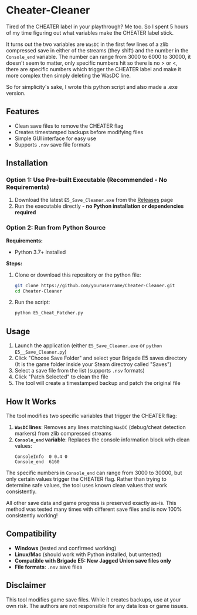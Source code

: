 # Cheater-Cleaner

Tired of the CHEATER label in your playthrough? Me too. So I spent 5 hours of my time figuring out what variables make the CHEATER label stick.

It turns out the two variables are `WasDC` in the first few lines of a zlib compressed save in either of the streams (they shift) and the number in the `Console_end` variable. The number can range from 3000 to 6000 to 30000, it doesn't seem to matter, only specific numbers hit so there is no > or <, there are specific numbers which trigger the CHEATER label and make it more complex then simply deleting the WasDC line.

So for simplicity's sake, I wrote this python script and also made a .exe version.

## Features

- Clean save files to remove the CHEATER flag
- Creates timestamped backups before modifying files
- Simple GUI interface for easy use
- Supports `.nsv` save file formats

## Installation

### Option 1: Use Pre-built Executable (Recommended - No Requirements)

1. Download the latest `E5_Save_Cleaner.exe` from the [Releases](../../releases) page
2. Run the executable directly - **no Python installation or dependencies required**

### Option 2: Run from Python Source

**Requirements:**
- Python 3.7+ installed

**Steps:**
1. Clone or download this repository or the python file:
   ```bash
   git clone https://github.com/yourusername/Cheater-Cleaner.git
   cd Cheater-Cleaner
   ```

2. Run the script:
   ```bash
   python E5_Cheat_Patcher.py
   ```

## Usage

1. Launch the application (either `E5_Save_Cleaner.exe` or `python E5__Save_Cleaner.py`)
2. Click "Choose Save Folder" and select your Brigade E5 saves directory (It is the game folder inside your Steam directroy called "Saves")
3. Select a save file from the list (supports `.nsv` formats)
4. Click "Patch Selected" to clean the file
5. The tool will create a timestamped backup and patch the original file


## How It Works

The tool modifies two specific variables that trigger the CHEATER flag:

1. **`WasDC` lines**: Removes any lines matching `WasDC` (debug/cheat detection markers) from zlib compressed streams
2. **`Console_end` variable**: Replaces the console information block with clean values:
   ```
   ConsoleInfo  0 0.4 0
   Console_end  6160
   ```

The specific numbers in `Console_end` can range from 3000 to 30000, but only certain values trigger the CHEATER flag. Rather than trying to determine safe values, the tool uses known clean values that work consistently.

All other save data and game progress is preserved exactly as-is.
This method was tested many times with different save files and is now 100% consistently working!

## Compatibility

- **Windows** (tested and confirmed working)
- **Linux/Mac** (should work with Python installed, but untested)
- **Compatible with Brigade E5: New Jagged Union save files only**
- **File formats**: `.nsv` save files

## Disclaimer

This tool modifies game save files. While it creates backups, use at your own risk. The authors are not responsible for any data loss or game issues.
